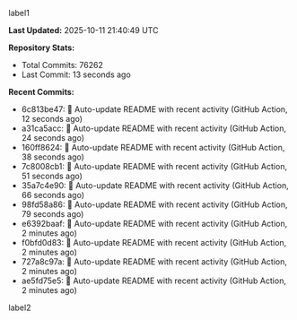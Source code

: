 
label1 
<!-- ACTIVITY_START -->
**Last Updated:** 2025-10-11 21:40:49 UTC

**Repository Stats:**
- Total Commits: 76262
- Last Commit: 13 seconds ago

**Recent Commits:**
- 6c813be47: 🤖 Auto-update README with recent activity (GitHub Action, 12 seconds ago)
- a31ca5acc: 🤖 Auto-update README with recent activity (GitHub Action, 24 seconds ago)
- 160ff8624: 🤖 Auto-update README with recent activity (GitHub Action, 38 seconds ago)
- 7c8008cb1: 🤖 Auto-update README with recent activity (GitHub Action, 51 seconds ago)
- 35a7c4e90: 🤖 Auto-update README with recent activity (GitHub Action, 66 seconds ago)
- 98fd58a86: 🤖 Auto-update README with recent activity (GitHub Action, 79 seconds ago)
- e6392baaf: 🤖 Auto-update README with recent activity (GitHub Action, 2 minutes ago)
- f0bfd0d83: 🤖 Auto-update README with recent activity (GitHub Action, 2 minutes ago)
- 727a8c97a: 🤖 Auto-update README with recent activity (GitHub Action, 2 minutes ago)
- ae5fd75e5: 🤖 Auto-update README with recent activity (GitHub Action, 2 minutes ago)
<!-- ACTIVITY_END -->

label2
